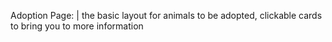 Adoption Page: |
the basic layout for animals to be adopted, clickable cards to bring you to more information
